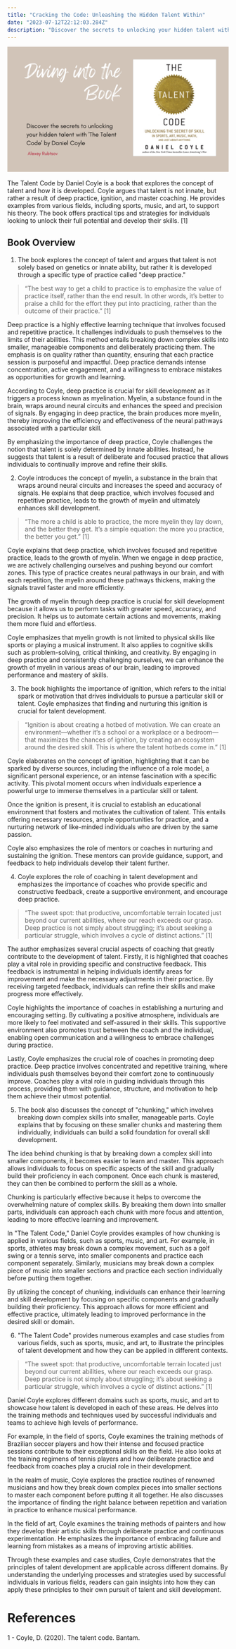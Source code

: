 ```yaml
---
title: "Cracking the Code: Unleashing the Hidden Talent Within"
date: "2023-07-12T22:12:03.284Z"
description: "Discover the secrets to unlocking your hidden talent with 'The Talent Code' by Daniel Coyle!"
---
```

![The talent code](./cover.png)

The Talent Code by Daniel Coyle is a book that explores the concept of talent and how it is developed. Coyle argues that talent is not innate, but rather a result of deep practice, ignition, and master coaching. He provides examples from various fields, including sports, music, and art, to support his theory. The book offers practical tips and strategies for individuals looking to unlock their full potential and develop their skills. [1]

## Book Overview


1. The book explores the concept of talent and argues that talent is not solely based on genetics or innate ability, but rather it is developed through a specific type of practice called "deep practice."

>“The best way to get a child to practice is to emphasize the value of practice itself, rather than the end result. In other words, it’s better to praise a child for the effort they put into practicing, rather than the outcome of their practice.” [1]

Deep practice is a highly effective learning technique that involves focused and repetitive practice. It challenges individuals to push themselves to the limits of their abilities. This method entails breaking down complex skills into smaller, manageable components and deliberately practicing them. The emphasis is on quality rather than quantity, ensuring that each practice session is purposeful and impactful. Deep practice demands intense concentration, active engagement, and a willingness to embrace mistakes as opportunities for growth and learning.

According to Coyle, deep practice is crucial for skill development as it triggers a process known as myelination. Myelin, a substance found in the brain, wraps around neural circuits and enhances the speed and precision of signals. By engaging in deep practice, the brain produces more myelin, thereby improving the efficiency and effectiveness of the neural pathways associated with a particular skill.

By emphasizing the importance of deep practice, Coyle challenges the notion that talent is solely determined by innate abilities. Instead, he suggests that talent is a result of deliberate and focused practice that allows individuals to continually improve and refine their skills.

2. Coyle introduces the concept of myelin, a substance in the brain that wraps around neural circuits and increases the speed and accuracy of signals. He explains that deep practice, which involves focused and repetitive practice, leads to the growth of myelin and ultimately enhances skill development.

>“The more a child is able to practice, the more myelin they lay down, and the better they get. It’s a simple equation: the more you practice, the better you get.” [1]

Coyle explains that deep practice, which involves focused and repetitive practice, leads to the growth of myelin. When we engage in deep practice, we are actively challenging ourselves and pushing beyond our comfort zones. This type of practice creates neural pathways in our brain, and with each repetition, the myelin around these pathways thickens, making the signals travel faster and more efficiently.

The growth of myelin through deep practice is crucial for skill development because it allows us to perform tasks with greater speed, accuracy, and precision. It helps us to automate certain actions and movements, making them more fluid and effortless.

Coyle emphasizes that myelin growth is not limited to physical skills like sports or playing a musical instrument. It also applies to cognitive skills such as problem-solving, critical thinking, and creativity. By engaging in deep practice and consistently challenging ourselves, we can enhance the growth of myelin in various areas of our brain, leading to improved performance and mastery of skills.

3. The book highlights the importance of ignition, which refers to the initial spark or motivation that drives individuals to pursue a particular skill or talent. Coyle emphasizes that finding and nurturing this ignition is crucial for talent development.

>“Ignition is about creating a hotbed of motivation. We can create an environment—whether it’s a school or a workplace or a bedroom—that maximizes the chances of ignition, by creating an ecosystem around the desired skill. This is where the talent hotbeds come in.” [1]

Coyle elaborates on the concept of ignition, highlighting that it can be sparked by diverse sources, including the influence of a role model, a significant personal experience, or an intense fascination with a specific activity. This pivotal moment occurs when individuals experience a powerful urge to immerse themselves in a particular skill or talent.

Once the ignition is present, it is crucial to establish an educational environment that fosters and motivates the cultivation of talent. This entails offering necessary resources, ample opportunities for practice, and a nurturing network of like-minded individuals who are driven by the same passion.

Coyle also emphasizes the role of mentors or coaches in nurturing and sustaining the ignition. These mentors can provide guidance, support, and feedback to help individuals develop their talent further.

4. Coyle explores the role of coaching in talent development and emphasizes the importance of coaches who provide specific and constructive feedback, create a supportive environment, and encourage deep practice.

>“The sweet spot: that productive, uncomfortable terrain located just beyond our current abilities, where our reach exceeds our grasp. Deep practice is not simply about struggling; it’s about seeking a particular struggle, which involves a cycle of distinct actions.” [1]

The author emphasizes several crucial aspects of coaching that greatly contribute to the development of talent. Firstly, it is highlighted that coaches play a vital role in providing specific and constructive feedback. This feedback is instrumental in helping individuals identify areas for improvement and make the necessary adjustments in their practice. By receiving targeted feedback, individuals can refine their skills and make progress more effectively.

Coyle highlights the importance of coaches in establishing a nurturing and encouraging setting. By cultivating a positive atmosphere, individuals are more likely to feel motivated and self-assured in their skills. This supportive environment also promotes trust between the coach and the individual, enabling open communication and a willingness to embrace challenges during practice.

Lastly, Coyle emphasizes the crucial role of coaches in promoting deep practice. Deep practice involves concentrated and repetitive training, where individuals push themselves beyond their comfort zone to continuously improve. Coaches play a vital role in guiding individuals through this process, providing them with guidance, structure, and motivation to help them achieve their utmost potential.

5. The book also discusses the concept of "chunking," which involves breaking down complex skills into smaller, manageable parts. Coyle explains that by focusing on these smaller chunks and mastering them individually, individuals can build a solid foundation for overall skill development.

The idea behind chunking is that by breaking down a complex skill into smaller components, it becomes easier to learn and master. This approach allows individuals to focus on specific aspects of the skill and gradually build their proficiency in each component. Once each chunk is mastered, they can then be combined to perform the skill as a whole.

Chunking is particularly effective because it helps to overcome the overwhelming nature of complex skills. By breaking them down into smaller parts, individuals can approach each chunk with more focus and attention, leading to more effective learning and improvement.

In "The Talent Code," Daniel Coyle provides examples of how chunking is applied in various fields, such as sports, music, and art. For example, in sports, athletes may break down a complex movement, such as a golf swing or a tennis serve, into smaller components and practice each component separately. Similarly, musicians may break down a complex piece of music into smaller sections and practice each section individually before putting them together.

By utilizing the concept of chunking, individuals can enhance their learning and skill development by focusing on specific components and gradually building their proficiency. This approach allows for more efficient and effective practice, ultimately leading to improved performance in the desired skill or domain.

6. "The Talent Code" provides numerous examples and case studies from various fields, such as sports, music, and art, to illustrate the principles of talent development and how they can be applied in different contexts.

>“The sweet spot: that productive, uncomfortable terrain located just beyond our current abilities, where our reach exceeds our grasp. Deep practice is not simply about struggling; it’s about seeking a particular struggle, which involves a cycle of distinct actions.” [1]

Daniel Coyle explores different domains such as sports, music, and art to showcase how talent is developed in each of these areas. He delves into the training methods and techniques used by successful individuals and teams to achieve high levels of performance.

For example, in the field of sports, Coyle examines the training methods of Brazilian soccer players and how their intense and focused practice sessions contribute to their exceptional skills on the field. He also looks at the training regimens of tennis players and how deliberate practice and feedback from coaches play a crucial role in their development.

In the realm of music, Coyle explores the practice routines of renowned musicians and how they break down complex pieces into smaller sections to master each component before putting it all together. He also discusses the importance of finding the right balance between repetition and variation in practice to enhance musical performance.

In the field of art, Coyle examines the training methods of painters and how they develop their artistic skills through deliberate practice and continuous experimentation. He emphasizes the importance of embracing failure and learning from mistakes as a means of improving artistic abilities.

Through these examples and case studies, Coyle demonstrates that the principles of talent development are applicable across different domains. By understanding the underlying processes and strategies used by successful individuals in various fields, readers can gain insights into how they can apply these principles to their own pursuit of talent and skill development.

# References

1 - Coyle, D. (2020). The talent code. Bantam.